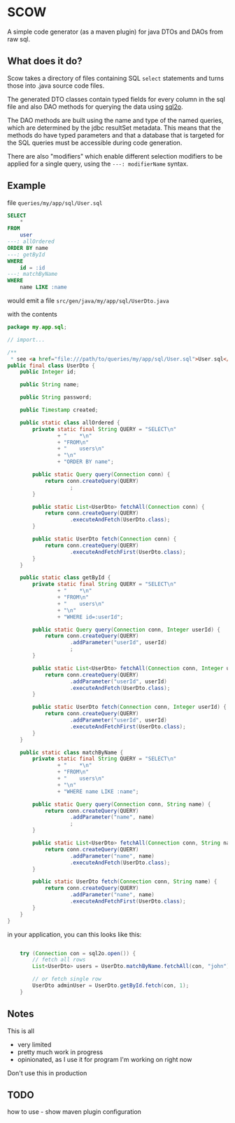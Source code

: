 # SCOW 

A simple code generator (as a maven plugin) for java DTOs and DAOs from raw sql.

## What does it do?

Scow takes a directory of files containing SQL `select` statements and turns 
those into .java source code files.

The generated DTO classes contain typed fields for every column in the sql file
and also DAO methods for querying the data using 
[sql2o](https://www.sql2o.org/).

The DAO methods are built using the name and type of the named queries, which 
are determined by the jdbc resultSet metadata. This means that the methods do 
have typed parameters and that a database that is targeted for the SQL queries 
must be accessible during code generation.      

There are also "modifiers" which enable different selection modifiers to be 
applied for a single query, using the `---: modifierName` syntax.

## Example

file `queries/my/app/sql/User.sql`
```sql
SELECT
    *
FROM
    user
---: allOrdered
ORDER BY name
---: getById
WHERE
    id = :id
---: matchByName
WHERE
    name LIKE :name
```

would emit a file `src/gen/java/my/app/sql/UserDto.java`

with the contents

```java
package my.app.sql;

// import... 

/**
 * see <a href="file:///path/to/queries/my/app/sql/User.sql">User.sql</a> */
public final class UserDto {
    public Integer id;

    public String name;

    public String password;

    public Timestamp created;

    public static class allOrdered {
        private static final String QUERY = "SELECT\n"
                + "    *\n"
                + "FROM\n"
                + "    users\n"
                + "\n"
                + "ORDER BY name";

        public static Query query(Connection conn) {
            return conn.createQuery(QUERY)
                    ;
        }

        public static List<UserDto> fetchAll(Connection conn) {
            return conn.createQuery(QUERY)
                    .executeAndFetch(UserDto.class);
        }

        public static UserDto fetch(Connection conn) {
            return conn.createQuery(QUERY)
                    .executeAndFetchFirst(UserDto.class);
        }
    }

    public static class getById {
        private static final String QUERY = "SELECT\n"
                + "    *\n"
                + "FROM\n"
                + "    users\n"
                + "\n"
                + "WHERE id=:userId";

        public static Query query(Connection conn, Integer userId) {
            return conn.createQuery(QUERY)
                    .addParameter("userId", userId)
                    ;
        }

        public static List<UserDto> fetchAll(Connection conn, Integer userId) {
            return conn.createQuery(QUERY)
                    .addParameter("userId", userId)
                    .executeAndFetch(UserDto.class);
        }

        public static UserDto fetch(Connection conn, Integer userId) {
            return conn.createQuery(QUERY)
                    .addParameter("userId", userId)
                    .executeAndFetchFirst(UserDto.class);
        }
    }

    public static class matchByName {
        private static final String QUERY = "SELECT\n"
                + "    *\n"
                + "FROM\n"
                + "    users\n"
                + "\n"
                + "WHERE name LIKE :name";

        public static Query query(Connection conn, String name) {
            return conn.createQuery(QUERY)
                    .addParameter("name", name)
                    ;
        }

        public static List<UserDto> fetchAll(Connection conn, String name) {
            return conn.createQuery(QUERY)
                    .addParameter("name", name)
                    .executeAndFetch(UserDto.class);
        }

        public static UserDto fetch(Connection conn, String name) {
            return conn.createQuery(QUERY)
                    .addParameter("name", name)
                    .executeAndFetchFirst(UserDto.class);
        }
    }
}

```

in your application, you can this looks like this:

```java

    try (Connection con = sql2o.open()) {
        // fetch all rows
        List<UserDto> users = UserDto.matchByName.fetchAll(con, "john");

        // or fetch single row
        UserDto adminUser = UserDto.getById.fetch(con, 1);
    }

```


## Notes

This is all 

* very limited 
* pretty much work in progress
* opinionated, as I use it for program I'm working on right now

Don't use this in production

## TODO

how to use - show maven plugin configuration 
 